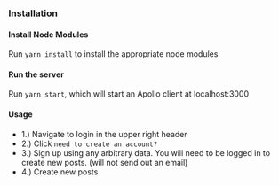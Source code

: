 ### Installation

#### Install Node Modules

Run `yarn install` to install the appropriate node modules

#### Run the server

Run `yarn start`, which will start an Apollo client at localhost:3000

#### Usage

- 1.) Navigate to login in the upper right header
- 2.) Click `need to create an account?`
- 3.) Sign up using any arbitrary data. You will need to be logged in to create new posts. (will not send out an email)
- 4.) Create new posts




